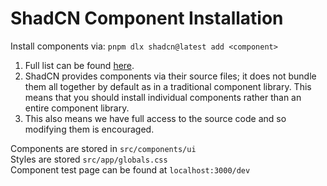 # ShadCN Component Installation

Install components via: `pnpm dlx shadcn@latest add <component>`

1. Full list can be found [here](https://ui.shadcn.com/docs/components/accordion).
2. ShadCN provides components via their source files; it does not bundle them all together by default as in a traditional component library. This means that you should install individual components rather than an entire component library.
3. This also means we have full access to the source code and so modifying them is encouraged.

Components are stored in `src/components/ui`  
Styles are stored `src/app/globals.css`  
Component test page can be found at `localhost:3000/dev`
